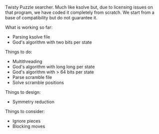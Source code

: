 Twisty Puzzle searcher.  Much like ksolve but, due to licensing issues on
that program, we have coded it completely from scratch.  We start from a
base of compatibility but do not guarantee it.

What is working so far:

* Parsing ksolve file
* God's algorithm with two bits per state

Things to do:

* Multithreading
* God's algorithm with long long per state
* God's algorithm with > 64 bits per state
* Parse scramble file
* Solve scramble positions

Things to design:

* Symmetry reduction

Things to consider:

* Ignore pieces
* Blocking moves
